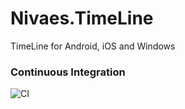 # Nivaes.TimeLine
TimeLine for Android, iOS and Windows

### Continuous Integration

![CI](https://github.com/Nivaes/Nivaes.TimeLine/workflows/CI/badge.svg)
